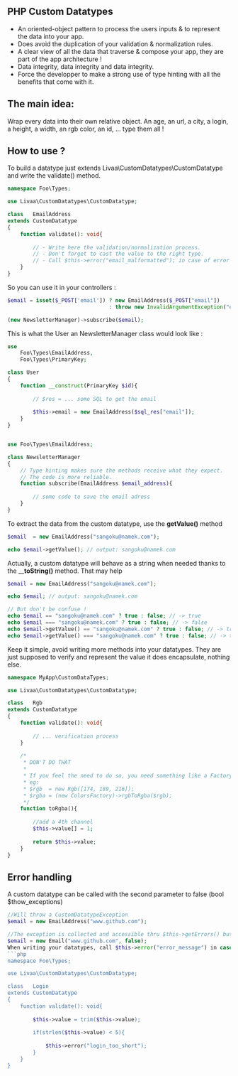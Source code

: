 PHP Custom Datatypes
-------------------

- An oriented-object pattern to process the users inputs & to represent the data into your app.
- Does avoid the duplication of your validation & normalization rules.
- A clear view of all the data that traverse & compose your app, they are part of the app architecture !
- Data integrity, data integrity and data integrity.
- Force the developper to make a strong use of type hinting with all the benefits that come with it.

The main idea:
-----------------
Wrap every data into their own relative object.
An age, an url, a city, a login, a height, a width, an rgb color, an id, ... type them all !

How to use ?
---------------
To build a datatype just extends Livaa\CustomDatatypes\CustomDatatype and write the validate() method.

```php
namespace Foo\Types;

use Livaa\CustomDatatypes\CustomDatatype;

class   EmailAddress
extends CustomDatatype
{
    function validate(): void{
    
        // - Write here the validation/normalization process.
        // - Don't forget to cast the value to the right type.       
        // - Call $this->error("email_malformatted"); in case of error
    }
}
```

So you can use it in your controllers :

```php
$email = isset($_POST['email']) ? new EmailAddress($_POST["email"]) 
                                : throw new InvalidArgumentException("email_address_missing");

(new NewsletterManager)->subscribe($email);
```

This is what the User an NewsletterManager class would look like :

```php
use 
    Foo\Types\EmailAddress,
    Foo\Types\PrimaryKey;

class User
{        
    function __construct(PrimaryKey $id){ 
    
        // $res = ... some SQL to get the email
        
        $this->email = new EmailAddress($sql_res["email"]);
    }
}
```
```php

use Foo\Types\EmailAddress;

class NewsletterManager
{   
    // Type hinting makes sure the methods receive what they expect.
    // The code is more reliable.
    function subscribe(EmailAddress $email_address){ 
    
        // some code to save the email adress
    }
}
```
 
To extract the data from the custom datatype, use the __getValue()__ method

```php
$email  = new EmailAddress("sangoku@namek.com");

echo $email->getValue(); // output: sangoku@namek.com
```

Actually, a custom datatype will behave as a string when needed thanks to the ____toString()__ method.
That may help

```php
$email = new EmailAddress("sangoku@namek.com");

echo $email; // output: sangoku@namek.com

// But don't be confuse !
echo $email == "sangoku@namek.com" ? true : false; // -> true
echo $email === "sangoku@namek.com" ? true : false; // -> false
echo $email->getValue() == "sangoku@namek.com" ? true : false; // -> true
echo $email->getValue() === "sangoku@namek.com" ? true : false; // -> true
```

Keep it simple, avoid writing more methods into your datatypes.
They are just supposed to verify and represent the value it does encapsulate, nothing else.        
```php
namespace MyApp\CustomDataTypes;

use Livaa\CustomDatatypes\CustomDatatype;

class   Rgb
extends CustomDatatype
{
    function validate(): void{
    
        // ... verification process
    }
    
    /* 
     * DON'T DO THAT
     *
     * If you feel the need to do so, you need something like a Factory:
     * eg: 
     * $rgb  = new Rgb([174, 189, 216]);
     * $rgba = (new ColorsFactory)->rgbToRgba($rgb);
     */  
    function toRgba(){
        
        //add a 4th channel
        $this->value[] = 1;
        
        return $this->value;
    }
}
```

Error handling
--------------

A custom datatype can be called with the second parameter to false (bool $thow_exceptions)

```php
//Will throw a CustomDatatypeException
$email = new EmailAddress("www.github.com"); 

//The exception is collected and accessible thru $this->getErrors() but not thrown
$email = new Email("www.github.com", false); 
When writing your datatypes, call $this->error("error_message") in case of error
```php
namespace Foo\Types;

use Livaa\CustomDatatypes\CustomDatatype;

class   Login
extends CustomDatatype
{
    function validate(): void{
    
        $this->value = trim($this->value);
        
        if(strlen($this->value) < 5){
        
            $this->error("login_too_short");
        }
    }
}
```
